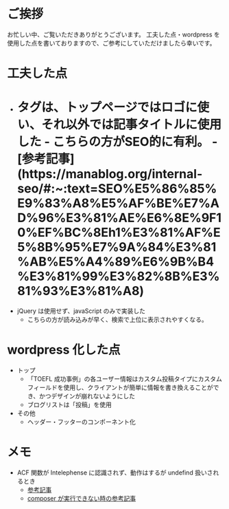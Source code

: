 # ご挨拶

お忙しい中、ご覧いただきありがとうございます。
工夫した点・wordpress を使用した点を書いておりますので、ご参考にしていただけましたら幸いです。

# 工夫した点

- <h1>タグは、トップページではロゴに使い、それ以外では記事タイトルに使用した
  - こちらの方がSEO的に有利。
  - [参考記事](https://manablog.org/internal-seo/#:~:text=SEO%E5%86%85%E9%83%A8%E5%AF%BE%E7%AD%96%E3%81%AE%E6%8E%9F10%EF%BC%8Eh1%E3%81%AF%E5%8B%95%E7%9A%84%E3%81%AB%E5%A4%89%E6%9B%B4%E3%81%99%E3%82%8B%E3%81%93%E3%81%A8)
- jQuery は使用せず、javaScript のみで実装した
  - こちらの方が読み込みが早く、検索で上位に表示されやすくなる。

# wordpress 化した点

- トップ
  - 「TOEFL 成功事例」の各ユーザー情報はカスタム投稿タイプにカスタムフィールドを使用し、クライアントが簡単に情報を書き換えることができ、かつデザインが崩れないようにした
  - ブログリストは「投稿」を使用
- その他
  - ヘッダー・フッターのコンポーネント化

# メモ

- ACF 関数が Intelephense に認識されず、動作はするが undefind 扱いされるとき
  - [参考記事](https://marioyepes.com/intelephense-wordpress-acf-genesis-conf/)
  - [composer が実行できない時の参考記事](https://code-graffiti.com/install-comporser-on-mac/)
